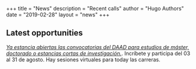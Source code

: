 +++
title = "News"
description = "Recent calls"
author = "Hugo Authors"
date = "2019-02-28"
layout = "news"
+++



## Latest opportunities



[*Ya estancia abiertas las convocatorias del DAAD para estudios de m&aacute;ster, doctorado o estancias cortas de investigaci&oacute;n.*](https://www.daad.co/es/quienes-somos/eventos-y-charlas-programadas/). Incr&iacute;bete y participa del 03 al 31 de agosto. Hay sesiones virtuales para today las carreras.

